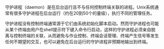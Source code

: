 守护进程（daemon）是在后台运行且不与任何控制终端关联的进程。Unix系统通常有很多守护进程在后台运行（约在20到50个的量级），执行不同的管理任务。

守护进程没有控制终端通常源于它们由系统初始化脚本启动。然而守护进程也可能从某个终端由用户在shell提示符下键入命令行启动，这样的守护进程必须亲自脱离与控制终端的关联，从而避免与作业控制、终端会话管理、终端产生信号等发生任何不期望的交互，也可以避免在后台运行的守护进程非预期地输出到终端。